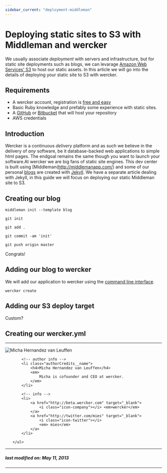 ```yaml
---
sidebar_current: "deployment-middleman"
---
```


# Deploying static sites to S3 with Middleman and wercker

We usually associate *deployment* with servers and infrastructure, but for static site deployments such as blogs, we can levarage [Amazon Web Services' S3](http://aws.amazon.com/s3/) to host our static assets. In this article we will go into the details of deploying your static site to S3 with wercker.

## Requirements

* A wercker account, registration is [free and easy](https://app.wercker.com/users/new)
* Basic Ruby knowledge and prefably some experience with static sites.
* A [GitHub](http://github.com) or [Bitbucket](http://bitbucket.com) that will host your repository
* AWS credentials

## Introduction

Wercker is a continuous *delivery* platform and as such we believe in the delivery of *any* software, be it database-backed web applications to simple html pages. The endgoal remains the same though you want to launch your software.At wercker we are big fans of static site engines. This dev center is
built using [Middleman(http://middlemanapp.com/) and some of our
personal [blogs](born2code.net) are created with
[Jekyll](http://jekyllrb.com/). We have a separate article dealing with
Jekyll, in this guide we will focus on deploying our static
Middleman site to S3.

## Creating our blog

    middleman init --template blog

    git init

    git add .

    git commit -am 'init'

    git push origin master

Congrats!

## Adding our blog to wercker
We will add our application to wercker using the [command line interface](/articles/cli/intr.html).

    wercker create

## Adding our S3 deploy target

Custom?

## Creating our wercker.yml

-------

<div class="authorCredits">
    <span class="profile-picture">
        <img src="https://secure.gravatar.com/avatar/d4b19718f9748779d7cf18c6303dc17f?d=identicon&s=192" alt="Micha Hernandez van Leuffen"/>
    </span>
    <ul class="authorCredits">

        <!-- author info -->
        <li class="authorCredits__name">
            <h4>Micha Hernandez van Leuffen</h4>
            <em>
                Micha is cofounder and CEO at wercker.
            </em>
        </li>

        <!-- info -->
        <li>
            <a href="http://beta.wercker.com" target="_blank">
                <i class="icon-company"></i> <em>wercker</em>
            </a>
            <a href="http://twitter.com/mies" target="_blank">
                <i class="icon-twitter"></i>
                <em> mies</em>
            </a>
        </li>

    </ul>
</div>

-------
##### last modified on: May 11, 2013
-------
